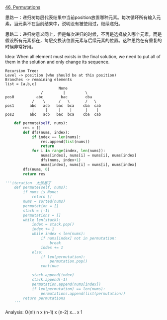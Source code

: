 [46. Permutations](https://leetcode.com/problems/permutations/)

思路一：递归树每层代表结果中当前position放置哪种元素。每次循环所有输入元素，当元素不在当前结果中，说明没有被使用过，继续递归。

思路二：递归树意义同上，但是每次递归的时候，不再是选择放入哪个元素，而是假设所有元素都在，每层交换该位置元素与后续元素的位置。这种思路在有重复的时候非常好用。

Idea: When all element must exists in the final solution, we need to put all of them in the solution and only change its sequence.

```
Recursion Tree:
Level -> position (who should be at this position)
Branches -> remaining elements
list = [a,b,c]
						None
				/		  |			\
pos0          abc        bac        cba
			/    \      /   \       /   \
pos1       abc 	 acb   bac  bca    cba  cab
			|     |     |    |      |    |
pos2	   abc   acb   bac  bca    cba  cab 		
```

```python
    def permute(self, nums):
        res = []
        def dfs(nums, index):
            if index == len(nums):
                res.append(list(nums))
                return
            for i in range(index, len(nums)):
                nums[index], nums[i] = nums[i], nums[index]
                dfs(nums, index+1)
                nums[index], nums[i] = nums[i], nums[index]
        dfs(nums, 0)
        return res

'''iteration  太残暴了
    def permute(self, nums):
        if nums is None:
            return []
        nums = sorted(nums)
        permutation = []
        stack = [-1]
        permutations = []
        while len(stack):
            index = stack.pop()
            index += 1
            while index < len(nums):
                if nums[index] not in permutation:
                    break
                index += 1
            else:
                if len(permutation):
                    permutation.pop()
                continue

            stack.append(index)
            stack.append(-1)
            permutation.append(nums[index])
            if len(permutation) == len(nums):
                permutations.append(list(permutation))
        return permutations
    '''
```

Analysis: O(n!)		n x (n-1) x (n-2)  x… x 1

